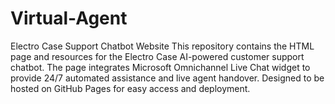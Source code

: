 # Virtual-Agent
Electro Case Support Chatbot Website This repository contains the HTML page and resources for the Electro Case AI-powered customer support chatbot. The page integrates Microsoft Omnichannel Live Chat widget to provide 24/7 automated assistance and live agent handover. Designed to be hosted on GitHub Pages for easy access and deployment.
